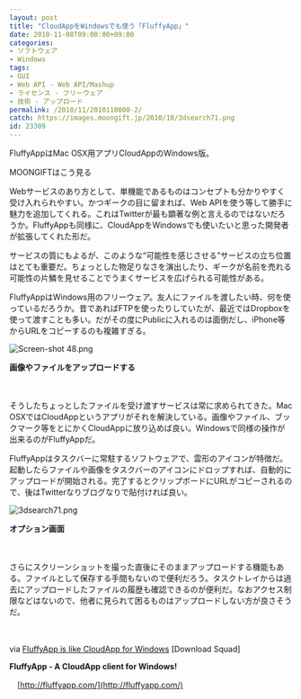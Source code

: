 ```yaml
---
layout: post
title: "CloudAppをWindowsでも使う「FluffyApp」"
date: 2010-11-08T09:00:00+09:00
categories:
- ソフトウェア
- Windows
tags: 
- GUI
- Web API - Web API/Mashup
- ライセンス - フリーウェア
- 技術 - アップロード
permalink: /2010/11/2010110800-2/
catch: https://images.moongift.jp/2010/10/3dsearch71.png
id: 23309
---
```

FluffyAppはMac OSX用アプリCloudAppのWindows版。

  

MOONGIFTはこう見る

  

Webサービスのあり方として、単機能であるものはコンセプトも分かりやすく受け入れられやすい。かつギークの目に留まれば、Web APIを使う等して勝手に魅力を追加してくれる。これはTwitterが最も顕著な例と言えるのではないだろうか。FluffyAppも同様に、CloudAppをWindowsでも使いたいと思った開発者が拡張してくれた形だ。

  

サービスの質にもよるが、このような“可能性を感じさせる”サービスの立ち位置はとても重要だ。ちょっとした物足りなさを演出したり、ギークが名前を売れる可能性の片鱗を見せることでうまくサービスを広げられる可能性がある。

  

FluffyAppはWindows用のフリーウェア。友人にファイルを渡したい時、何を使っているだろうか。昔であればFTPを使ったりしていたが、最近ではDropboxを使って渡すことも多い。だがその度にPublicに入れるのは面倒だし、iPhone等からURLをコピーするのも複雑すぎる。

  

![Screen-shot 48.png](https://images.moongift.jp/2010/10/Screen-shot-48.png)  
  
**画像やファイルをアップロードする**

  

　

  

そうしたちょっとしたファイルを受け渡すサービスは常に求められてきた。Mac OSXではCloudAppというアプリがそれを解決している。画像やファイル、ブックマーク等をとにかくCloudAppに放り込めば良い。Windowsで同様の操作が出来るのがFluffyAppだ。

  
<!--more-->

FluffyAppはタスクバーに常駐するソフトウェアで、雲形のアイコンが特徴だ。起動したらファイルや画像をタスクバーのアイコンにドロップすれば、自動的にアップロードが開始される。完了するとクリップボードにURLがコピーされるので、後はTwitterなりブログなりで貼付ければ良い。

  

![3dsearch71.png](https://images.moongift.jp/2010/10/3dsearch71.png)  
  
**オプション画面**

  

　

  

さらにスクリーンショットを撮った直後にそのままアップロードする機能もある。ファイルとして保存する手間もないので便利だろう。タスクトレイからは過去にアップロードしたファイルの履歴も確認できるのが便利だ。なおアクセス制限などはないので、他者に見られて困るものはアップロードしない方が良さそうだ。

  

　

  

via [FluffyApp is like CloudApp for Windows](http://www.downloadsquad.com/2010/10/17/fluffyapp-is-like-cloudapp-for-windows/) [Download Squad]

  

**FluffyApp - A CloudApp client for Windows!**  
  
　[http://fluffyapp.com/](http://fluffyapp.com/)

  
